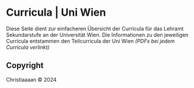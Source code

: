 # Curricula | Uni Wien 

Diese Seite dient zur einfacheren Übersicht der Curricula für das Lehramt Sekundarstufe an der Universität Wien.
Die Informationen zu den jeweiligen Curricula entstammen den Teilcurricula der Uni Wien <em>(PDFs bei jedem Curricula verlinkt)</em>


## Copyright

Christiaaaan © 2024
